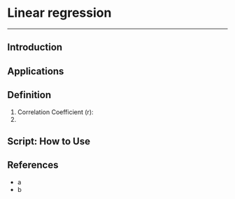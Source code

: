 # Linear regression
---
## Introduction

## Applications

## Definition

1. Correlation Coefficient (r): 
2. 

## Script: How to Use

## References
- a
- b

